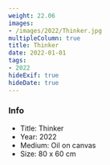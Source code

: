 ```yaml
---
weight: 22.06
images:
- /images/2022/Thinker.jpg
multipleColumn: true
title: Thinker
date: 2022-01-01
tags:
- 2022
hideExif: true
hideDate: true
---
```


### Info

- Title: Thinker
- Year: 2022
- Medium: Oil on canvas
- Size: 80 x 60 cm
